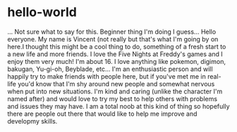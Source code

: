# hello-world
... Not sure what to say for this. Beginner thing I'm doing I guess...
Hello everyone. My name is Vincent (not really but that's what I'm going by on here.I thought this might be a cool thing to do, something of a fresh start to a new life and more friends. I love the Five Nights at Freddy's games and I enjoy them very much! I'm about 16. I love anything like pokemon, digimon, bakugan, Yu-gi-oh, Beyblade, etc... I'm an enthusiastic person and will happily try to make friends with people here, but if you've met me in real-life you'd know that I'm shy around new people and somewhat nervous when put into new situations. I'm kind and caring (unlike the character I'm named after) and would love to try my best to help others with problems and issues they may have. I am a total noob at this kind of thing so hopefully there are people out there that would like to help me improve and developmy skills.
